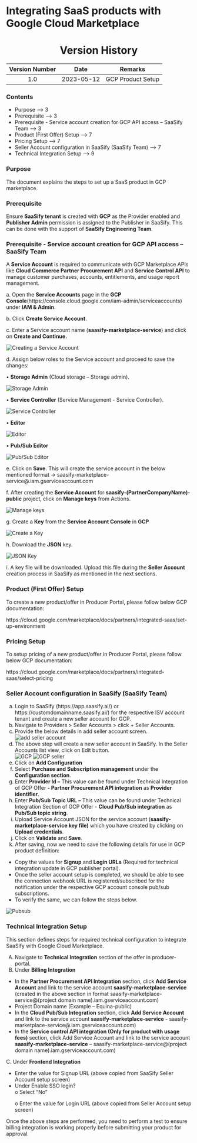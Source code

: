# Integrating SaaS products with Google Cloud Marketplace

<h1 align="center">Version History</h1>

|Version Number|Date|Remarks|
| :---: | --- | --- | 
| 1.0 | 2023-05-12 | GCP Product Setup |

### Contents
- Purpose --> 3
- Prerequisite --> 3
- Prerequisite - Service account creation for GCP API access – SaaSify Team -->  3
- Product (First Offer) Setup -->  7
- Pricing Setup -->  7
- Seller Account configuration in SaaSify (SaaSify Team) --> 7
- Technical Integration Setup --> 9

### Purpose
The document explains the steps to set up a SaaS product in GCP marketplace.

### Prerequisite
Ensure <b>SaaSify tenant</b> is created with <b>GCP</b> as the Provider enabled and <b>Publisher Admin</b> permission is assigned to the Publisher in SaaSify. This can be done with the support of <b>SaaSify Engineering Team</b>.

### Prerequisite - Service account creation for GCP API access – SaaSify Team
A <b>Service Account</b> is required to communicate with GCP Marketplace APIs like <b>Cloud Commerce Partner Procurement API</b> and <b>Service Control API</b> to manage customer purchases, accounts, entitlements, and usage report management.
<p>a. Open the <b>Service Accounts</b> page in the <b> GCP Console</b>(https://console.cloud.google.com/iam-admin/serviceaccounts) under <b>IAM & Admin</b>.</p>
<p>b. Click <b>Create Service Account</b>.</p>
<p>c.	Enter a Service account name (<b>saasify-marketplace-service</b>) and click on <b>Create and Continue.</b></p>
<img alt="Creating a Service Account" src=https://github.com/SaaSifyAdmin/GCP-Productsetup/assets/134104684/a4439fd1-0d67-4063-a981-4d1a03811e03>
<p>d. Assign below roles to the Service account and proceed to save the changes:
  <p>• <b>Storage Admin</b> (Cloud storage – Storage admin).</p>
<img alt="Storage Admin" src=https://github.com/SaaSifyAdmin/GCP-Productsetup/assets/134104684/bac0bb18-6014-4f0e-a0f8-347ff06c8534>
<br>
 <p>• <b>Service Controller</b> (Service Management - Service Controller).</p>
 <img alt="Service Controller" src=https://github.com/SaaSifyAdmin/GCP-Productsetup/assets/134104684/a5cbac2a-9468-4a04-aaa8-377284dfae67>
 <br>
<p>• <b>Editor</b> </p>
 <img alt="Editor" src=https://github.com/SaaSifyAdmin/GCP-Productsetup/assets/134104684/f5d474d8-d0fe-463e-965e-d3559f7ef11a>
 <br>
<p>• <b>Pub/Sub Editor</b></p>
<img alt="Pub/Sub Editor" src=https://github.com/SaaSifyAdmin/GCP-Productsetup/assets/134104684/feb53efc-2b90-484c-9308-cd34318ed0ec>
<br>
<p>e.	Click on <b>Save</b>. This will create the service account in the below mentioned format -> saasify-marketplace-service@<project domain name>.iam.gserviceaccount.com</p>
<p>f. After creating the <b>Service Account</b> for <b>saasify-(PartnerCompanyName)-public</b> project, click on <b>Manage keys</b> from Actions.</p>
  <img alt="Manage keys" src=https://github.com/SaaSifyAdmin/GCP-Productsetup/assets/134104684/1adc4210-ab35-445b-9ed0-c19c5c5701f9>
  <br>
<p>g. Create a <b>Key</b> from the <b>Service Account Console</b> in <b>GCP</b></p>
<img alt="Create a Key" src=https://github.com/SaaSifyAdmin/GCP-Productsetup/assets/134104684/ae92d7d8-aa65-4411-aac5-ae05c8c6b187>
<br>
<p>h. Download the <b>JSON</b> key.</p>
<img alt="JSON Key" src=https://github.com/SaaSifyAdmin/GCP-Productsetup/assets/134104684/46e6dbe0-0352-448c-8118-12b57ab80abc>
<br>
<p>i.	A key file will be downloaded. Upload this file during the <b>Seller Account</b> creation process in SaaSify as mentioned in the next sections.</p>

### Product (First Offer) Setup
To create a new product/offer in Producer Portal, please follow below GCP documentation:
<p> https://cloud.google.com/marketplace/docs/partners/integrated-saas/set-up-environment </p> 

### Pricing Setup
To setup pricing of a new product/offer in Producer Portal, please follow below GCP documentation:
<p> https://cloud.google.com/marketplace/docs/partners/integrated-saas/select-pricing </p>

### Seller Account configuration in SaaSify (SaaSify Team)
<ol type="a">
  <li>Login to SaaSify (https://app.saasify.ai/) or https://customdomainname.saasify.ai/) for the respective ISV account tenant and create a new seller account for GCP.</li>
  <li>Navigate to Providers > Seller Accounts > click + Seller Accounts.</li>
  <li>Provide the below details in add seller account screen.</li> 
  <img alt="add seller account" src=https://github.com/SaaSifyAdmin/GCP-Productsetup/assets/134104684/13fb5f8f-e659-4826-896f-0294c740449d>
  <li>The above step will create a new seller account in SaaSify. In the Seller Accounts list view, click on Edit button.</li>
  <img alt="GCP" src=https://github.com/SaaSifyAdmin/GCP-Productsetup/assets/134104684/12ba1e99-3610-44fd-9245-f9b705a39edb>
  <img alt="GCP seller" src=https://github.com/SaaSifyAdmin/GCP-Productsetup/assets/134104684/de88b105-52bf-4ec9-94d9-25e11a79a787>
  <br>
  <li>Click on <b>Add Configuration</b></li>
  <li>Select <b>Purchase and Subscription management</b> under the <b>Configuration section</b>.</li>
  <li>Enter <b>Provider Id –</b> This value can be found under Technical Integration of GCP Offer <b>- Partner Procurement API integration</b> as <b>Provider identifier</b>.</li>
  <li>Enter <b>Pub/Sub Topic URL –</b> This value can be found under Technical Integration Section of GCP Offer - <b>Cloud Pub/Sub integration</b> as <b>Pub/Sub topic string</b>.</li>
  <li>Upload Service Account JSON for the service account (<b>saasify-marketplace-service key file)</b> which you have created by clicking on <b>Upload credentials</b>.</li>
  <li>Click on <b>Validate</b> and <b>Save</b>.</li> 
  <li>After saving, now we need to save the following details for use in GCP product definition:</li>
  </ol>
<ul>
  <li>Copy the values for <b>Signup</b> and <b>Login URLs</b> (Required for technical integration update in GCP publisher portal).</li>
  <li>Once the seller account setup is completed, we should be able to see the connection webhook URL is registered/subscribed for the notification under the respective GCP account console pub/sub subscriptions.</li>
  <li>To verify the same, we can follow the steps below.</li>
</ul>
<img alt="Pubsub" src=https://github.com/SaaSifyAdmin/GCP-Productsetup/assets/134104684/97521a2d-04fa-4507-b6d0-c53e8fd78f54>


### Technical Integration Setup
This section defines steps for required technical configuration to integrate SaaSify with Google Cloud Marketplace. 
<ol type="A">
  <li>Navigate to <b>Technical Integration</b> section of the offer in producer-portal.</li> 
  <li>Under <b>Billing Integration</b></li> 
  </ol>
  
  <ul type="i">
    <li>In the <b>Partner Procurement API Integration</b> section, click <b>Add Service Account</b> and link to the service account <b>saasify-marketplace-service</b> (created in the above section in format saasify-marketplace-service@(project domain name).iam.gserviceaccount.com)</li>
    <li>Project Domain name (Example – Equina-public)</li>
  <li>In the <b>Cloud Pub/Sub Integration</b> section, click <b>Add Service Account</b> and link to the service account <b>saasify-marketplace-service</b> - saasify-marketplace-service@<project domain name>.iam.gserviceaccount.com)</li>
    <li>In the <b>Service control API integration (Only for product with usage fees)</b> section, click </b>Add Service Account</b> and link to the service account <b>saasify-marketplace-service</b> – saasify-marketplace-service@(project domain name).iam.gserviceaccount.com)</li>
  </ul>
<p>C.	Under <b>Frontend Integration</b></p>
<ul type="i">
    <li>Enter the value for Signup URL (above copied from SaaSify Seller Account setup screen)</li> 
    <li>Under Enable SSO login?</li> 
o	Select “No”
  <p>o	Enter the value for Login URL (above copied from Seller Account setup screen)</p> 
</ul>
Once the above steps are performed, you need to perform a test to ensure billing integration is working properly before submitting your product for approval.




